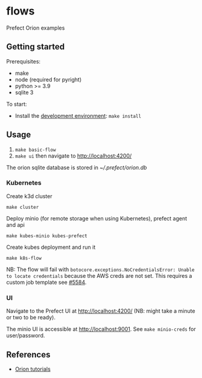 # flows

Prefect Orion examples

## Getting started

Prerequisites:

- make
- node (required for pyright)
- python >= 3.9
- sqlite 3

To start:

- Install the [development environment](CONTRIBUTING.md#Development-environment): `make install`

## Usage

1. `make basic-flow`
1. `make ui` then navigate to [http://localhost:4200/](http://localhost:4200/)

The orion sqlite database is stored in _~/.prefect/orion.db_

### Kubernetes

Create k3d cluster

```
make cluster
```

Deploy minio (for remote storage when using Kubernetes), prefect agent and api

```
make kubes-minio kubes-prefect
```

Create kubes deployment and run it

```
make k8s-flow
```

NB: The flow will fail with `botocore.exceptions.NoCredentialsError: Unable to locate credentials` because the AWS creds are not set. This requires a custom job template see [#5584](https://github.com/PrefectHQ/prefect/issues/5584).

### UI

Navigate to the Prefect UI at [http://localhost:4200/](http://localhost:4200/) (NB: might take a minute or two to be ready).

The minio UI is accessible at [http://localhost:9001](http://localhost:9001). See `make minio-creds` for user/password.

## References

- [Orion tutorials](https://orion-docs.prefect.io/tutorials/first-steps/)
